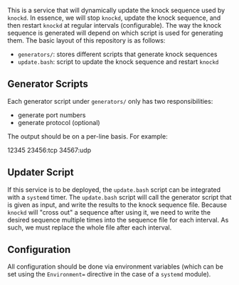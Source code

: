 
This is a service that will dynamically update the knock sequence used by
`knockd`. In essence, we will stop `knockd`, update the knock sequence, and then
restart `knockd` at regular intervals (configurable). The way the knock sequence
is generated will depend on which script is used for generating them. The basic
layout of this repository is as follows:

- `generators/`: stores different scripts that generate knock sequences
- `update.bash`: script to update the knock sequence and restart `knockd`

## Generator Scripts

Each generator script under `generators/` only has two responsibilities:

- generate port numbers
- generate protocol (optional)

The output should be on a per-line basis. For example:

12345
23456:tcp
34567:udp

## Updater Script

If this service is to be deployed, the `update.bash` script can be integrated
with a `systemd` timer. The `update.bash` script will call the generator script
that is given as input, and write the results to the knock sequence file.
Because `knockd` will "cross out" a sequence after using it, we need to write
the desired sequence multiple times into the sequence file for each interval. As
such, we must replace the whole file after each interval.

## Configuration

All configuration should be done via environment variables (which can be set using
the `Environment=` directive in the case of a `systemd` module).


